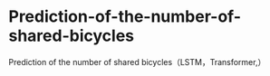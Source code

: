 # Prediction-of-the-number-of-shared-bicycles
Prediction of the number of shared bicycles（LSTM，Transformer,）
